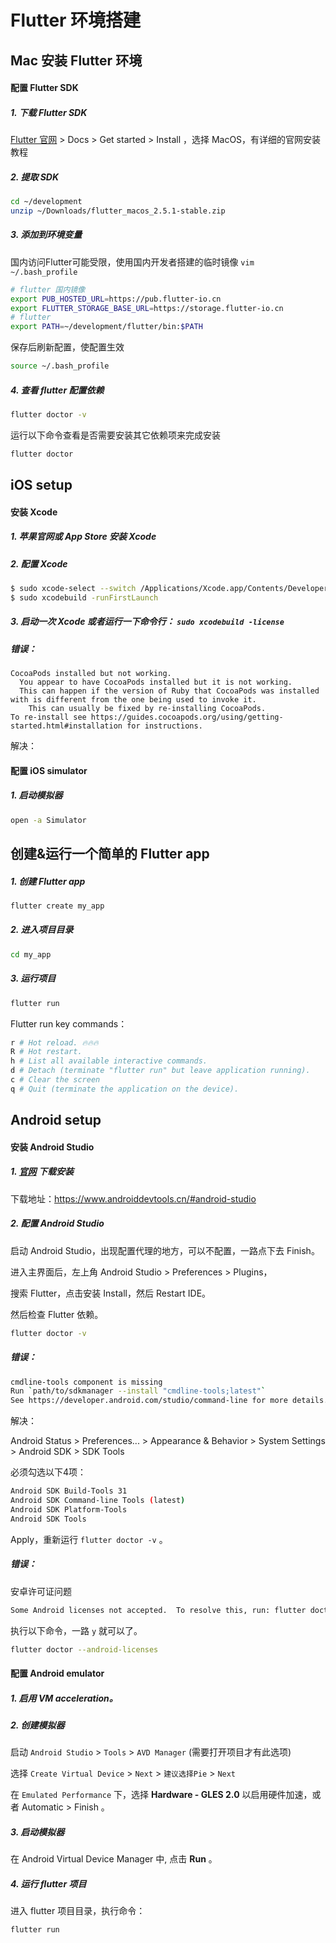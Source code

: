 # Flutter 环境搭建



## Mac 安装 Flutter 环境

#### 配置 Flutter SDK

##### 1. 下载 Flutter SDK

[Flutter 官网](https://flutter.dev) > Docs > Get started > Install ，选择 MacOS，有详细的官网安装教程

##### 2. 提取 SDK

```sh
cd ~/development
unzip ~/Downloads/flutter_macos_2.5.1-stable.zip
```

##### 3. 添加到环境变量

国内访问Flutter可能受限，使用国内开发者搭建的临时镜像 `vim ~/.bash_profile`

```sh
# flutter 国内镜像
export PUB_HOSTED_URL=https://pub.flutter-io.cn
export FLUTTER_STORAGE_BASE_URL=https://storage.flutter-io.cn
# flutter
export PATH=~/development/flutter/bin:$PATH
```

保存后刷新配置，使配置生效

```sh
source ~/.bash_profile
```

##### 4. 查看 flutter 配置依赖

```sh
flutter doctor -v
```

运行以下命令查看是否需要安装其它依赖项来完成安装

```sh
flutter doctor
```



## iOS setup

#### 安装 Xcode

##### 1. 苹果官网或 App Store 安装 Xcode

##### 2. 配置 Xcode

```sh
$ sudo xcode-select --switch /Applications/Xcode.app/Contents/Developer
$ sudo xcodebuild -runFirstLaunch
```

##### 3. 启动一次 Xcode 或者运行一下命令行： `sudo xcodebuild -license`

##### 错误：

```
CocoaPods installed but not working.
  You appear to have CocoaPods installed but it is not working.
  This can happen if the version of Ruby that CocoaPods was installed with is different from the one being used to invoke it.
	This can usually be fixed by re-installing CocoaPods.
To re-install see https://guides.cocoapods.org/using/getting-started.html#installation for instructions.
```

解决：





#### 配置 iOS simulator

##### 1. 启动模拟器

```sh
open -a Simulator
```



## 创建&运行一个简单的 Flutter app

##### 1. 创建 Flutter app

```sh
flutter create my_app
```

##### 2. 进入项目目录

```sh
cd my_app
```

##### 3. 运行项目

```sh
flutter run
```

Flutter run key commands：

```sh
r # Hot reload. 🔥🔥🔥
R # Hot restart.
h # List all available interactive commands.
d # Detach (terminate "flutter run" but leave application running).
c # Clear the screen
q # Quit (terminate the application on the device).
```



## Android setup

#### 安装 Android Studio

##### 1. [官网](https://developer.android.google.cn/studio/#downloads) 下载安装

下载地址：https://www.androiddevtools.cn/#android-studio

##### 2. 配置 Android Studio

启动 Android Studio，出现配置代理的地方，可以不配置，一路点下去 Finish。

进入主界面后，左上角 Android Studio > Preferences > Plugins，

搜索 Flutter，点击安装 Install，然后 Restart IDE。

然后检查 Flutter 依赖。

```sh
flutter doctor -v
```

##### 错误：

```sh
cmdline-tools component is missing
Run `path/to/sdkmanager --install "cmdline-tools;latest"`
See https://developer.android.com/studio/command-line for more details.
```

解决：

Android Status > Preferences... > Appearance & Behavior > System Settings > Android SDK > SDK Tools

必须勾选以下4项：

```sh
Android SDK Build-Tools 31
Android SDK Command-line Tools (latest)
Android SDK Platform-Tools
Android SDK Tools
```

Apply，重新运行 `flutter doctor -v` 。

##### 错误：

安卓许可证问题

```sh
Some Android licenses not accepted.  To resolve this, run: flutter doctor --android-licenses
```

执行以下命令，一路 `y` 就可以了。

```sh
flutter doctor --android-licenses
```



#### 配置 Android emulator

##### 1. 启用 VM acceleration。

##### 2. 创建模拟器

启动 `Android Studio` > `Tools` > `AVD Manager` (需要打开项目才有此选项)

选择 `Create Virtual Device` > `Next` > `建议选择Pie` > `Next` 

在 `Emulated Performance` 下，选择 **Hardware - GLES 2.0** 以启用硬件加速，或者 Automatic > Finish 。

##### 3. 启动模拟器

在 Android Virtual Device Manager 中, 点击 **Run** 。

##### 4. 运行 flutter 项目

进入 flutter 项目目录，执行命令：

```sh
flutter run
```



























